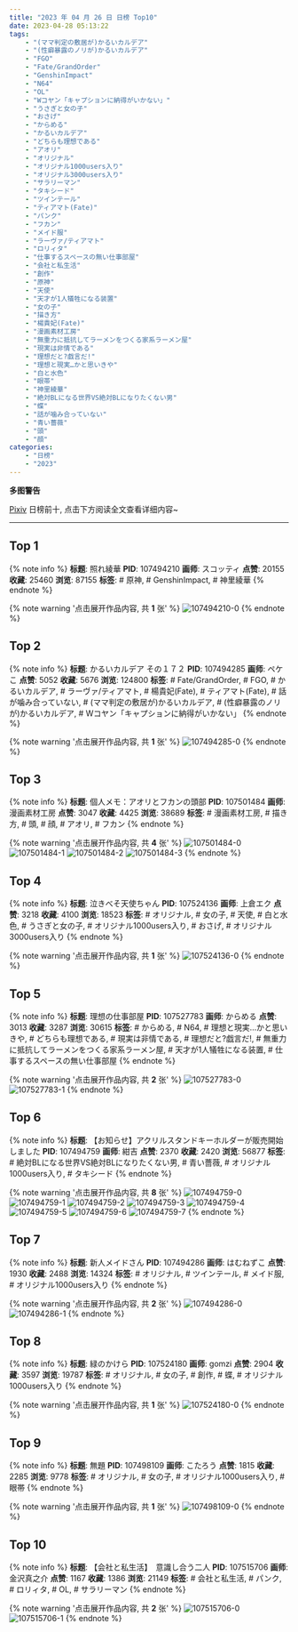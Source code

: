 ```yaml
---
title: "2023 年 04 月 26 日 日榜 Top10"
date: 2023-04-28 05:13:22
tags:
    - "(ママ判定の敷居が)かるいカルデア"
    - "(性癖暴露のノリが)かるいカルデア"
    - "FGO"
    - "Fate/GrandOrder"
    - "GenshinImpact"
    - "N64"
    - "OL"
    - "Wコヤン「キャプションに納得がいかない」"
    - "うさぎと女の子"
    - "おさげ"
    - "からめる"
    - "かるいカルデア"
    - "どちらも理想である"
    - "アオリ"
    - "オリジナル"
    - "オリジナル1000users入り"
    - "オリジナル3000users入り"
    - "サラリーマン"
    - "タキシード"
    - "ツインテール"
    - "ティアマト(Fate)"
    - "パンク"
    - "フカン"
    - "メイド服"
    - "ラーヴァ/ティアマト"
    - "ロリィタ"
    - "仕事するスペースの無い仕事部屋"
    - "会社と私生活"
    - "創作"
    - "原神"
    - "天使"
    - "天才が1人犠牲になる装置"
    - "女の子"
    - "描き方"
    - "楊貴妃(Fate)"
    - "漫画素材工房"
    - "無重力に抵抗してラーメンをつくる家系ラーメン屋"
    - "現実は非情である"
    - "理想だと?戯言だ!"
    - "理想と現実…かと思いきや"
    - "白と水色"
    - "眼帯"
    - "神里綾華"
    - "絶対BLになる世界VS絶対BLになりたくない男"
    - "蝶"
    - "話が噛み合っていない"
    - "青い薔薇"
    - "頭"
    - "顔"
categories:
    - "日榜"
    - "2023"
---
```


<i class="fa fa-triangle-exclamation"></i>**多图警告**<i class="fa fa-triangle-exclamation"></i>

[Pixiv](https://www.pixiv.net/) 日榜前十, 点击下方阅读全文查看详细内容~

<!-- more -->

---

## Top 1

{% note info %}
**标题**: 照れ綾華
**PID**: 107494210 **画师**: スコッティ
**点赞**: 20155 **收藏**: 25460 **浏览**: 87155
**标签**: # 原神, # GenshinImpact, # 神里綾華
{% endnote %}

{% note warning '点击展开作品内容, 共 **1** 张' %}
![107494210-0](https://i.pixiv.re/img-original/img/2023/04/25/00/00/51/107494210_p0.jpg)
{% endnote %}

## Top 2

{% note info %}
**标题**: かるいカルデア その１７２
**PID**: 107494285 **画师**: ペケこ
**点赞**: 5052 **收藏**: 5676 **浏览**: 124800
**标签**: # Fate/GrandOrder, # FGO, # かるいカルデア, # ラーヴァ/ティアマト, # 楊貴妃(Fate), # ティアマト(Fate), # 話が噛み合っていない, # (ママ判定の敷居が)かるいカルデア, # (性癖暴露のノリが)かるいカルデア, # Wコヤン「キャプションに納得がいかない」
{% endnote %}

{% note warning '点击展开作品内容, 共 **1** 张' %}
![107494285-0](https://i.pixiv.re/img-original/img/2023/04/25/00/01/22/107494285_p0.png)
{% endnote %}

## Top 3

{% note info %}
**标题**: 個人メモ：アオリとフカンの頭部
**PID**: 107501484 **画师**: 漫画素材工房
**点赞**: 3047 **收藏**: 4425 **浏览**: 38689
**标签**: # 漫画素材工房, # 描き方, # 頭, # 顔, # アオリ, # フカン
{% endnote %}

{% note warning '点击展开作品内容, 共 **4** 张' %}
![107501484-0](https://i.pixiv.re/img-original/img/2023/04/25/07/00/11/107501484_p0.jpg)
![107501484-1](https://i.pixiv.re/img-original/img/2023/04/25/07/00/11/107501484_p1.jpg)
![107501484-2](https://i.pixiv.re/img-original/img/2023/04/25/07/00/11/107501484_p2.jpg)
![107501484-3](https://i.pixiv.re/img-original/img/2023/04/25/07/00/11/107501484_p3.jpg)
{% endnote %}

## Top 4

{% note info %}
**标题**: 泣きべそ天使ちゃん
**PID**: 107524136 **画师**: 上倉エク
**点赞**: 3218 **收藏**: 4100 **浏览**: 18523
**标签**: # オリジナル, # 女の子, # 天使, # 白と水色, # うさぎと女の子, # オリジナル1000users入り, # おさげ, # オリジナル3000users入り
{% endnote %}

{% note warning '点击展开作品内容, 共 **1** 张' %}
![107524136-0](https://i.pixiv.re/img-original/img/2023/04/26/00/00/33/107524136_p0.jpg)
{% endnote %}

## Top 5

{% note info %}
**标题**: 理想の仕事部屋
**PID**: 107527783 **画师**: からめる
**点赞**: 3013 **收藏**: 3287 **浏览**: 30615
**标签**: # からめる, # N64, # 理想と現実…かと思いきや, # どちらも理想である, # 現実は非情である, # 理想だと?戯言だ!, # 無重力に抵抗してラーメンをつくる家系ラーメン屋, # 天才が1人犠牲になる装置, # 仕事するスペースの無い仕事部屋
{% endnote %}

{% note warning '点击展开作品内容, 共 **2** 张' %}
![107527783-0](https://i.pixiv.re/img-original/img/2023/04/26/02/01/31/107527783_p0.png)
![107527783-1](https://i.pixiv.re/img-original/img/2023/04/26/02/01/31/107527783_p1.png)
{% endnote %}

## Top 6

{% note info %}
**标题**: 【お知らせ】アクリルスタンドキーホルダーが販売開始しました
**PID**: 107494759 **画师**: 紺吉
**点赞**: 2370 **收藏**: 2420 **浏览**: 56877
**标签**: # 絶対BLになる世界VS絶対BLになりたくない男, # 青い薔薇, # オリジナル1000users入り, # タキシード
{% endnote %}

{% note warning '点击展开作品内容, 共 **8** 张' %}
![107494759-0](https://i.pixiv.re/img-original/img/2023/04/25/00/09/24/107494759_p0.jpg)
![107494759-1](https://i.pixiv.re/img-original/img/2023/04/25/00/09/24/107494759_p1.jpg)
![107494759-2](https://i.pixiv.re/img-original/img/2023/04/25/00/09/24/107494759_p2.jpg)
![107494759-3](https://i.pixiv.re/img-original/img/2023/04/25/00/09/24/107494759_p3.jpg)
![107494759-4](https://i.pixiv.re/img-original/img/2023/04/25/00/09/24/107494759_p4.jpg)
![107494759-5](https://i.pixiv.re/img-original/img/2023/04/25/00/09/24/107494759_p5.jpg)
![107494759-6](https://i.pixiv.re/img-original/img/2023/04/25/00/09/24/107494759_p6.jpg)
![107494759-7](https://i.pixiv.re/img-original/img/2023/04/25/00/09/24/107494759_p7.jpg)
{% endnote %}

## Top 7

{% note info %}
**标题**: 新人メイドさん
**PID**: 107494286 **画师**: はむねずこ
**点赞**: 1930 **收藏**: 2488 **浏览**: 14324
**标签**: # オリジナル, # ツインテール, # メイド服, # オリジナル1000users入り
{% endnote %}

{% note warning '点击展开作品内容, 共 **2** 张' %}
![107494286-0](https://i.pixiv.re/img-original/img/2023/04/25/00/01/23/107494286_p0.jpg)
![107494286-1](https://i.pixiv.re/img-original/img/2023/04/25/00/01/23/107494286_p1.jpg)
{% endnote %}

## Top 8

{% note info %}
**标题**: 緑のかけら
**PID**: 107524180 **画师**: gomzi
**点赞**: 2904 **收藏**: 3597 **浏览**: 19787
**标签**: # オリジナル, # 女の子, # 創作, # 蝶, # オリジナル1000users入り
{% endnote %}

{% note warning '点击展开作品内容, 共 **1** 张' %}
![107524180-0](https://i.pixiv.re/img-original/img/2023/04/26/00/00/51/107524180_p0.jpg)
{% endnote %}

## Top 9

{% note info %}
**标题**: 無題
**PID**: 107498109 **画师**: こたろう
**点赞**: 1815 **收藏**: 2285 **浏览**: 9778
**标签**: # オリジナル, # 女の子, # オリジナル1000users入り, # 眼帯
{% endnote %}

{% note warning '点击展开作品内容, 共 **1** 张' %}
![107498109-0](https://i.pixiv.re/img-original/img/2023/04/25/02/13/48/107498109_p0.png)
{% endnote %}

## Top 10

{% note info %}
**标题**: 【会社と私生活】　意識し合う二人
**PID**: 107515706 **画师**: 金沢真之介
**点赞**: 1167 **收藏**: 1386 **浏览**: 21149
**标签**: # 会社と私生活, # パンク, # ロリィタ, # OL, # サラリーマン
{% endnote %}

{% note warning '点击展开作品内容, 共 **2** 张' %}
![107515706-0](https://i.pixiv.re/img-original/img/2023/04/25/20/09/15/107515706_p0.jpg)
![107515706-1](https://i.pixiv.re/img-original/img/2023/04/25/20/09/15/107515706_p1.jpg)
{% endnote %}
